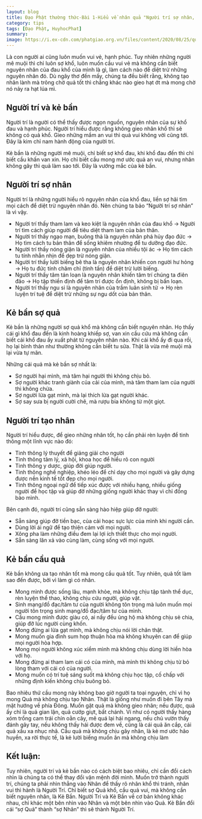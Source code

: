 ```yaml
---
layout: blog
title: Đạo Phật thường thức-Bài 1-Hiểu về nhân quả "Người trí sợ nhân, kẻ bần sợ quả"
category: tips
tags: [Đạo Phật, HuyhocPhat]
summary: 
image: https://i.ex-cdn.com/phatgiao.org.vn/files/content/2020/08/25/quy-luat-nhan-qua-2-0911-1122.jpg
---
```



Là con người ai cũng luôn muốn vui vẻ, hạnh phúc. Tuy nhiên những người mê muội thì chỉ luôn sợ khổ, luôn muốn cầu vui vẻ mà không cần biết nguyên nhân của đau khổ của mình là gì, làm cách nào để diệt trừ những nguyên nhân đó. Dù ngây thơ đến mấy, chúng ta đều biết rằng, không tạo nhân lành mà trông chờ quả tốt thì chẳng khác nào gieo hạt ớt mà mong chờ nó nảy ra hạt lúa mì.

## **Người trí và kẻ bần**

Người trí là người có thể thấy được ngọn nguồn, nguyên nhân của sự khổ đau và hạnh phúc. Người trí hiểu được rằng không gieo nhân khổ thì sẽ không có quả khổ. Gieo những mầm an vui thì quả vui không vời cũng tới. Đây là kim chỉ nam hành động của người trí.

Kẻ bần là những người mê muội, chỉ biết sợ khổ đau, khi khổ đau đến thì chỉ biết cầu khấn van xin. Họ chỉ biết cầu mong mơ ước quả an vui, nhưng nhân không gây thì quả làm sao tới. Đây là vướng mắc của kẻ bần.

## **Người trí sợ nhân**

Người trí là những người hiểu rõ nguyên nhân của khổ đau, liền sợ hãi tìm mọi cách để diệt trừ nguyên nhân đó. Nên chúng ta bảo “Người trí sợ nhân” là vì vậy.

- Người trí thấy tham lam và keo kiệt là nguyên nhân của đau khổ → Người trí tìm cách giúp người để tiêu diệt tham lam của bản thân.
- Người trí thấy ngạo mạn, buông thả là nguyên nhân phá hủy đạo đức → Họ tìm cách tu bản thân để sống khiêm nhường để tu dưỡng đạo đức.
- Người trí thấy nóng giận là nguyên nhân của nhiều tội ác → Họ tìm cách tu tính nhẫn nhịn để dẹp trừ nóng giận.
- Người trí thấy lười biếng bê tha là nguyên nhân khiến con người hư hỏng → Họ tu đức tính chăm chỉ (tinh tấn) để diệt trừ lười biếng.
- Người trí thấy tâm tán loạn là nguyên nhân khiến tâm trí chúng ta điên đảo → Họ tập thiền định để tâm trí được ổn định, không bị bấn loạn.
- Người trí thấy ngu si là nguyên nhân của trầm luân sinh tử → Họ rèn luyện trí tuệ để diệt trừ những sự ngu dốt của bản thân.

## **Kẻ bần sợ quả**

Kẻ bần là những người sợ quả khổ mà không cần biết nguyên nhân. Họ thấy cái gì khổ đau đến là kinh hoàng khiếp sợ, van xin cầu cứu mà không cần biết cái khổ đau ấy xuất phát từ nguyên nhân nào. Khi cái khổ ấy đi qua rồi, họ lại bình thản như thường không cần biết tu sửa. Thật là vừa mê muội mà lại vừa tự mãn.

Những cái quả mà kẻ bần sợ nhất là:

- Sợ người hại mình, mà tâm hại người thì không chịu bỏ.
- Sợ người khác tranh giành của cải của mình, mà tâm tham lam của người thì không chừa.
- Sợ người lừa gạt mình, mà lại thích lừa gạt người khác.
- Sợ say sưa bị người cười chê, mà rượu bia không từ một giọt.

## **Người trí tạo nhân**

Người trí hiểu được, để gieo những nhân tốt, họ cần phải rèn luyện để tinh thông một lĩnh vực nào đó:

- Tinh thông lý thuyết để giảng giải cho người
- Tinh thông tâm lý, xã hội, khoa học để hiểu rõ con người
- Tinh thông y dược, giúp đời giúp người.
- Tinh thông nghề nghiệp, khéo léo để chỉ dạy cho mọi người và gây dựng được nền kinh tế tốt đẹp cho mọi người.
- Tinh thông ngoại ngữ để tiếp xúc được với nhiều hạng, nhiều giống người để học tập và giúp đỡ những giống người khác thay vì chỉ đồng bào mình.

Bên cạnh đó, người trí cũng sẵn sàng hào hiệp giúp đỡ người:

- Sẵn sàng giúp đỡ tiền bạc, của cải hoạc sực lực của mình khi người cần.
- Dùng lời ái ngữ để tạo thiện cảm với mọi người.
- Xông pha làm những điều đem lại lợi ích thiết thực cho mọi người.
- Sẵn sàng lăn xả vào cùng làm, cùng sống với mọi người.

## **Kẻ bần cầu quả**

Kẻ bần không ưa tạo nhân tốt mà mong cầu quả tốt. Tuy nhiên, quả tốt làm sao đến được, bởi vì làm gì có nhân.

- Mong mình được sống lâu, mạnh khỏe, mà không chịu tập tành thể dục, rèn luyện thể thao, không chịu cứu người, giúp vật.
- Sinh mạng/đồ đạc/tâm tư của người không tôn trọng mà luôn muốn mọi người tôn trọng sinh mạng/đồ đạc/tâm tư của mình.
- Cầu mong mình được giàu có, ai nấy đều ủng hộ mà không chịu sẻ chia, giúp đỡ lúc người cùng khốn.
- Mong đừng ai lừa gạt mình, mà không chịu nói lời chân thật.
- Mong muốn gia đình sum họp thuận hòa mà không khuyên can để giúp mọi người hòa hợp.
- Mong mọi người không xúc xiểm mình mà không chịu dùng lời hiền hòa với họ.
- Mong đừng ai tham lam cái có của mình, mà mình thì không chịu từ bỏ lòng tham với cái có của người.
- Mong muốn có trí tuệ sáng suốt mà không chịu học tập, cố chấp với những định kiến không chịu buông bỏ.

Bao nhiêu thứ cầu mong này không bao giờ người ta toại nguyện, chỉ vì họ mong Quả mà không chịu tạo Nhân. Thật là giống như muốn đi bên Tây mà mặt hướng về phía Đông. Muốn gặt quả mà không gieo nhân; nếu được, quả ấy chỉ là quả gian lận, quả cướp giựt, bất chánh. Ví như có người thấy hàng xóm trồng cam trái chín oằn cây, mê quá lại hái ngang, nếu chủ vườn thấy đánh gãy tay, nếu không thấy hái được đem về, cũng là cái quả ăn cắp, cái quả xấu xa nhục nhã. Cầu quả mà không chịu gây nhân, là kẻ mơ ước hão huyền, xa rời thực tế, là kẻ lười biếng muốn ăn mà không chịu làm

## **Kết luận**:
Tuy nhiên, người trí và kẻ bần nào có cách biệt bao nhiêu, chỉ cần đổi cách nhìn là chúng ta có thể thay đổi vận mệnh đời mình. Muốn trở thành người trí, chúng ta phải nhìn thẳng vào Nhân để thấy rõ nhân khổ thì tránh, nhân vui thì hành là Người Trí. Chỉ biết sợ Quả khổ, cầu quả vui, mà không cần biết nguyên nhân, là Kẻ Bần. Người Trí và Kẻ Bần về cơ bản không khác nhau, chỉ khác một bên nhìn vào Nhân và một bên nhìn vào Quả. Kẻ Bần đổi cái “sợ Quả” thành “sợ Nhân” thì sẽ thành Người Trí. 

